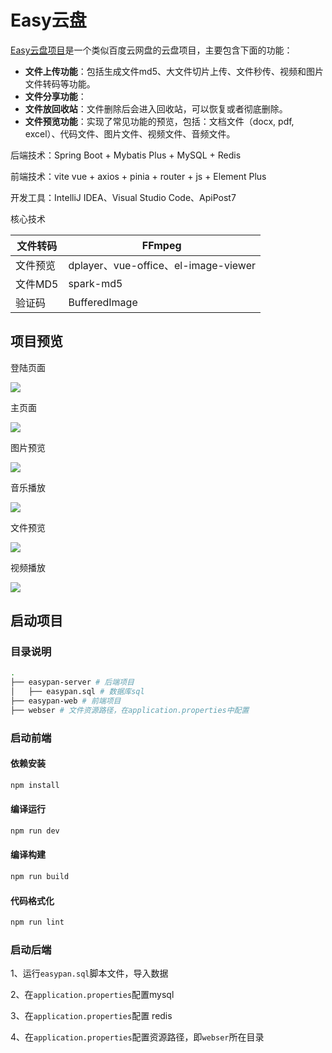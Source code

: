 # Easy云盘

[Easy云盘项目](https://sx-code.github.io/wiki/easypan/01_introduce/index.html#start)是一个类似百度云网盘的云盘项目，主要包含下面的功能：

- **文件上传功能**：包括生成文件md5、大文件切片上传、文件秒传、视频和图片文件转码等功能。
- **文件分享功能**：
- **文件放回收站**：文件删除后会进入回收站，可以恢复或者彻底删除。
- **文件预览功能**：实现了常见功能的预览，包括：文档文件（docx, pdf, excel）、代码文件、图片文件、视频文件、音频文件。

后端技术：Spring Boot + Mybatis Plus + MySQL + Redis

前端技术：vite vue + axios + pinia + router + js + Element Plus

开发工具：IntelliJ IDEA、Visual Studio Code、ApiPost7

核心技术

| 文件转码 | FFmpeg                               |
| -------- | ------------------------------------ |
| 文件预览 | dplayer、vue-office、el-image-viewer |
| 文件MD5  | spark-md5                            |
| 验证码   | BufferedImage                        |



## 项目预览

登陆页面

![](https://gcore.jsdelivr.net/gh/sx-code/tuchuang@main/easypan/easypan-login.png)

主页面

![](https://gcore.jsdelivr.net/gh/sx-code/tuchuang@main/easypan/easypan-index.png)

图片预览

![](https://gcore.jsdelivr.net/gh/sx-code/tuchuang@main/easypan/easypan-image.png)

音乐播放

![](https://gcore.jsdelivr.net/gh/sx-code/tuchuang@main/easypan/easypan-music.png)

文件预览

![](https://gcore.jsdelivr.net/gh/sx-code/tuchuang@main/easypan/easypan-text.png)

视频播放

![](https://gcore.jsdelivr.net/gh/sx-code/tuchuang@main/easypan/easypan-video.png)



## 启动项目

### 目录说明

```bash
.
├── easypan-server # 后端项目
│   ├── easypan.sql # 数据库sql
├── easypan-web # 前端项目
├── webser # 文件资源路径，在application.properties中配置
```



### 启动前端

#### 依赖安装

```sh
npm install
```

#### 编译运行

```sh
npm run dev
```

#### 编译构建

```sh
npm run build
```

#### 代码格式化

```sh
npm run lint
```



### 启动后端

1、运行`easypan.sql`脚本文件，导入数据

2、在`application.properties`配置mysql

3、在`application.properties`配置 redis

4、在`application.properties`配置资源路径，即`webser`所在目录



